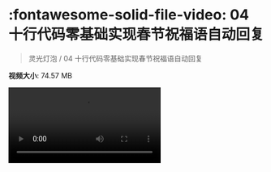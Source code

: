 # :fontawesome-solid-file-video: 04 十行代码零基础实现春节祝福语自动回复

> 灵光灯泡 / 04 十行代码零基础实现春节祝福语自动回复

**视频大小**: 74.57 MB

<div class="video"><video src="https://file.hsyhx.top/archive/灵光灯泡/04 十行代码零基础实现春节祝福语自动回复.mp4" controls preload>🤔 您的浏览器不支持 video 标签</video></div>